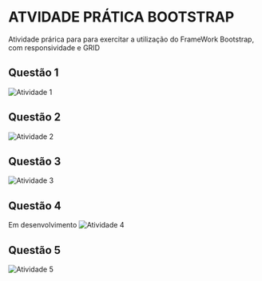 <H1>ATVIDADE PRÁTICA BOOTSTRAP</H1>
<p>Atividade prárica para para exercitar a utilização do FrameWork Bootstrap, com responsividade e GRID</p>

<h2>Questão 1</h2>
<img src="../assets/images/atividade 1.png" alt="Atividade 1">

<h2>Questão 2</h2>
<img src="../assets/images/atividade 2.png" alt="Atividade 2">

<h2>Questão 3</h2>
<img src="../assets/images/atividade 3.png" alt="Atividade 3">

<h2>Questão 4</h2>
<span>Em desenvolvimento</spam>
<img src="#" alt="Atividade 4">

<h2>Questão 5</h2>
<img src="../assets/images/atividade 5.png" alt="Atividade 5">
